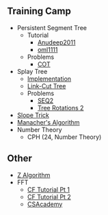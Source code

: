 ## Training Camp
  * Persistent Segment Tree
    * Tutorial
      * [Anudeep2011](https://blog.anudeep2011.com/persistent-segment-trees-explained-with-spoj-problems/)
      * [oml1111](https://drive.google.com/file/d/0BwGLW04WRv0ITEZjRWlMSFc2bk0/view)
    * Problems
      * [COT](http://www.spoj.com/problems/COT/)
  * Splay Tree
    * [Implementation](http://codeforces.com/blog/entry/18462)
    * [Link-Cut Tree](https://en.wikipedia.org/wiki/Link/cut_tree)
    * Problems
      * [SEQ2](http://www.spoj.com/problems/SEQ2/)
      * [Tree Rotations 2](http://main.edu.pl/en/archive/oi/18/rod)
  * [Slope Trick](http://codeforces.com/blog/entry/47821)
  * [Manacher's Algorithm](https://www.hackerrank.com/topics/manachers-algorithm)
  * Number Theory
    * CPH (24, Number Theory)

## Other
  * [Z Algorithm](http://codeforces.com/blog/entry/3107)
  * FFT
    * [CF Tutorial Pt 1](http://codeforces.com/blog/entry/43499)
    * [CF Tutorial Pt 2](http://codeforces.com/blog/entry/48798)
    * [CSAcademy](https://csacademy.com/blog/fast-fourier-transform-and-variations-of-it/)
